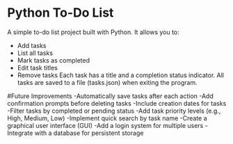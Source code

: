 # Python To-Do List
A simple to-do list project built with Python. It allows you to:
- Add tasks
- List all tasks
- Mark tasks as completed
- Edit task titles
- Remove tasks
Each task has a title and a completion status indicator.
All tasks are saved to a file (tasks.json) when exiting the program.

#Future Improvements
-Automatically save tasks after each action
-Add confirmation prompts before deleting tasks
-Include creation dates for tasks
-Filter tasks by completed or pending status
-Add task priority levels (e.g., High, Medium, Low)
-Implement quick search by task name
-Create a graphical user interface (GUI)
-Add a login system for multiple users
-Integrate with a database for persistent storage
